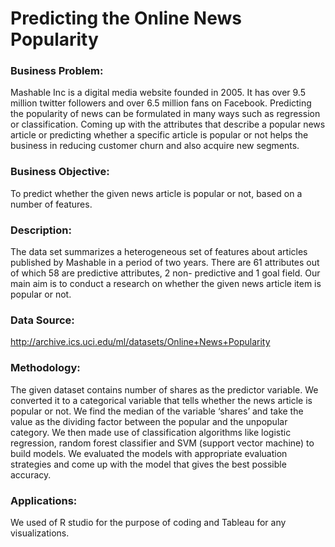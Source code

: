 # Predicting the Online News Popularity

### Business Problem:

Mashable Inc is a digital media website founded in 2005. It has over 9.5 million twitter followers and over 6.5 million fans on Facebook. Predicting the popularity of news can be formulated in many ways such as regression or classification. Coming up with the attributes that describe a popular news article or predicting whether a specific article is popular or not helps the business in reducing customer churn and also acquire new segments.

### Business Objective:
To predict whether the given news article is popular or not, based on a number of features.

### Description:
The data set summarizes a heterogeneous set of features about articles published by Mashable in a period of two years. There are 61 attributes out of which 58 are predictive attributes, 2 non- predictive and 1 goal field. Our main aim is to conduct a research on whether the given news article item is popular or not.

### Data Source:
http://archive.ics.uci.edu/ml/datasets/Online+News+Popularity

### Methodology:
The given dataset contains number of shares as the predictor variable. We converted it to a categorical variable that tells whether the news article is popular or not. We find the median of the variable ‘shares’ and take the value as the dividing factor between the popular and the unpopular category. We then made use of classification algorithms like logistic regression, random forest classifier and SVM (support vector machine) to build models. We evaluated the models with appropriate evaluation strategies and come up with the model that gives the best possible accuracy.

### Applications:
We used of R studio for the purpose of coding and Tableau for any visualizations.
